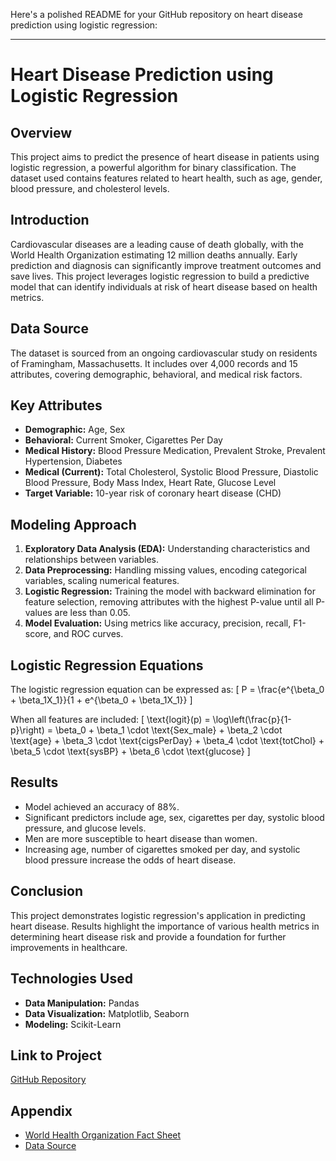 Here's a polished README for your GitHub repository on heart disease prediction using logistic regression:

---

# Heart Disease Prediction using Logistic Regression

## Overview
This project aims to predict the presence of heart disease in patients using logistic regression, a powerful algorithm for binary classification. The dataset used contains features related to heart health, such as age, gender, blood pressure, and cholesterol levels.

## Introduction
Cardiovascular diseases are a leading cause of death globally, with the World Health Organization estimating 12 million deaths annually. Early prediction and diagnosis can significantly improve treatment outcomes and save lives. This project leverages logistic regression to build a predictive model that can identify individuals at risk of heart disease based on health metrics.

## Data Source
The dataset is sourced from an ongoing cardiovascular study on residents of Framingham, Massachusetts. It includes over 4,000 records and 15 attributes, covering demographic, behavioral, and medical risk factors.

## Key Attributes
- **Demographic:** Age, Sex
- **Behavioral:** Current Smoker, Cigarettes Per Day
- **Medical History:** Blood Pressure Medication, Prevalent Stroke, Prevalent Hypertension, Diabetes
- **Medical (Current):** Total Cholesterol, Systolic Blood Pressure, Diastolic Blood Pressure, Body Mass Index, Heart Rate, Glucose Level
- **Target Variable:** 10-year risk of coronary heart disease (CHD)

## Modeling Approach
1. **Exploratory Data Analysis (EDA):** Understanding characteristics and relationships between variables.
2. **Data Preprocessing:** Handling missing values, encoding categorical variables, scaling numerical features.
3. **Logistic Regression:** Training the model with backward elimination for feature selection, removing attributes with the highest P-value until all P-values are less than 0.05.
4. **Model Evaluation:** Using metrics like accuracy, precision, recall, F1-score, and ROC curves.

## Logistic Regression Equations
The logistic regression equation can be expressed as:
\[ P = \frac{e^{\beta_0 + \beta_1X_1}}{1 + e^{\beta_0 + \beta_1X_1}} \]

When all features are included:
\[ \text{logit}(p) = \log\left(\frac{p}{1-p}\right) = \beta_0 + \beta_1 \cdot \text{Sex_male} + \beta_2 \cdot \text{age} + \beta_3 \cdot \text{cigsPerDay} + \beta_4 \cdot \text{totChol} + \beta_5 \cdot \text{sysBP} + \beta_6 \cdot \text{glucose} \]

## Results
- Model achieved an accuracy of 88%.
- Significant predictors include age, sex, cigarettes per day, systolic blood pressure, and glucose levels.
- Men are more susceptible to heart disease than women.
- Increasing age, number of cigarettes smoked per day, and systolic blood pressure increase the odds of heart disease.

## Conclusion
This project demonstrates logistic regression's application in predicting heart disease. Results highlight the importance of various health metrics in determining heart disease risk and provide a foundation for further improvements in healthcare.

## Technologies Used
- **Data Manipulation:** Pandas
- **Data Visualization:** Matplotlib, Seaborn
- **Modeling:** Scikit-Learn

## Link to Project
[GitHub Repository](https://github.com/mohammedtabrezpasha94/heart-disease-prediction)

## Appendix
- [World Health Organization Fact Sheet](http://www.who.int/mediacentre/factsheets/fs317/en/)
- [Data Source](https://www.kaggle.com/amanajmera1/framingham-heart-study-dataset/data)

